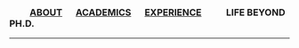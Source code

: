 ### &emsp;&emsp; [ABOUT](./index.md)  &emsp; [ACADEMICS](./Academics.md) &emsp; [EXPERIENCE](./profexp.md) &emsp; &emsp; LIFE BEYOND PH.D.

--------
